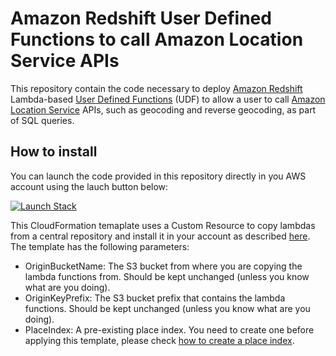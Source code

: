 # Amazon Redshift User Defined Functions to call Amazon Location Service APIs

This repository contain the code necessary to deploy [Amazon Redshift](https://github.com/fbdo/redshift-location-udf.git) Lambda-based [User Defined Functions](https://docs.aws.amazon.com/redshift/latest/dg/udf-creating-a-lambda-sql-udf.html) (UDF) to allow a user to call [Amazon Location Service](https://aws.amazon.com/location/) APIs, such as geocoding and reverse geocoding, as part of SQL queries.

## How to install

You can launch the code provided in this repository directly in you AWS account using the lauch button below:

[![Launch Stack](https://s3.amazonaws.com/cloudformation-examples/cloudformation-launch-stack.png)](https://console.aws.amazon.com/cloudformation/home#/stacks/new?stackName=RedshiftALS&templateURL=https://raw.githubusercontent.com/fbdo/redshift-location-udf/master/cloudformation/create-lambda.yaml)

This CloudFormation temaplate uses a Custom Resource to copy lambdas from a central repository and install it in your account as described [here](https://aws.amazon.com/blogs/infrastructure-and-automation/deploying-aws-lambda-functions-using-aws-cloudformation-the-portable-way/). The template has the following parameters:

* OriginBucketName: The S3 bucket from where you are copying the lambda functions from. Should be kept unchanged (unless you know what are you doing).
* OriginKeyPrefix: The S3 bucket prefix that contains the lambda functions. Should be kept unchanged (unless you know what are you doing).
* PlaceIndex: A pre-existing place index. You need to create one before applying this template, please check [how to create a place index](https://docs.aws.amazon.com/location/latest/developerguide/create-place-index-resource.html).